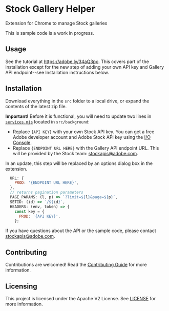 # Stock Gallery Helper
Extension for Chrome to manage Stock galleries

This is sample code is a work in progress. 

## Usage

See the tutorial at https://adobe.ly/34aQ3po. This covers part of the installation except for the new step of adding your own API key and Gallery API endpoint--see Installation instructions below.

## Installation

Download everything in the `src` folder to a local drive, or expand the contents of the latest zip file.

**Important!** Before it is functional, you will need to update two lines in [`services.mjs`](src\background\services.mjs) located in `src/background`:

- Replace `{API KEY}` with your own Stock API key. You can get a free Adobe developer account and Adobe Stock API key using the [I/O Console](https://console.adobe.io/).
- Replace `{ENDPOINT URL HERE}` with the Gallery API endpoint URL. This will be provided by the Stock team: [stockapis@adobe.com](mailto:stockapis@adobe.com?subject=%5BAdobe%20I%2FO%5D%20Galleries%20API).

In an update, this step will be replaced by an options dialog box in the extension.

```javascript
  URL: {
    PROD: '{ENDPOINT URL HERE}',
  },
  // returns pagination parameters
  PAGE_PARAMS: (l, p) => `?limit=${l}&page=${p}`,
  SETID: (id) => `/${id}`,
  HEADERS: (env, token) => {
    const key = {
      PROD: '{API KEY}',
    };
```

If you have questions about the API or the sample code, please contact [stockapis@adobe.com](mailto:stockapis@adobe.com?subject=%5BAdobe%20I%2FO%5D%20Galleries%20API).

## Contributing

Contributions are welcomed! Read the [Contributing Guide](https://github.com/adobe/stock-api-samples/blob/master/CONTRIBUTING.md) for more information.

## Licensing

This project is licensed under the Apache V2 License. See [LICENSE](https://github.com/adobe/stock-api-samples/blob/master/LICENSE) for more information.

